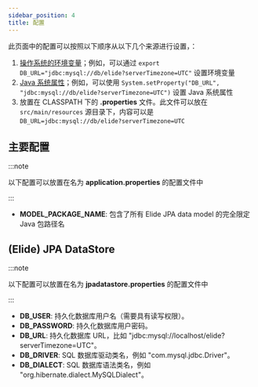 ```yaml
---
sidebar_position: 4
title: 配置
---
```


[//]: # (Copyright Paion Data)

[//]: # (Licensed under the Apache License, Version 2.0 &#40;the "License"&#41;;)
[//]: # (you may not use this file except in compliance with the License.)
[//]: # (You may obtain a copy of the License at)

[//]: # (    http://www.apache.org/licenses/LICENSE-2.0)

[//]: # (Unless required by applicable law or agreed to in writing, software)
[//]: # (distributed under the License is distributed on an "AS IS" BASIS,)
[//]: # (WITHOUT WARRANTIES OR CONDITIONS OF ANY KIND, either express or implied.)
[//]: # (See the License for the specific language governing permissions and)
[//]: # (limitations under the License.)

此页面中的配置可以按照以下顺序从以下几个来源进行设置，：

1. [操作系统的环境变量]；例如，可以通过 `export DB_URL="jdbc:mysql://db/elide?serverTimezone=UTC"` 设置环境变量
2. [Java 系统属性]；例如，可以使用 `System.setProperty("DB_URL", "jdbc:mysql://db/elide?serverTimezone=UTC")` 设置 Java 系统属性
3. 放置在 CLASSPATH 下的 **.properties** 文件。此文件可以放在 `src/main/resources` 源目录下，内容可以是 `DB_URL=jdbc:mysql://db/elide?serverTimezone=UTC`

主要配置
-------

:::note

以下配置可以放置在名为 **application.properties** 的配置文件中

:::

- **MODEL_PACKAGE_NAME**: 包含了所有 Elide JPA data model 的完全限定 Java 包路径名

(Elide) JPA DataStore
---------------------

:::note

以下配置可以放置在名为 **jpadatastore.properties** 的配置文件中

:::

- **DB_USER**: 持久化数据库用户名（需要具有读写权限）。
- **DB_PASSWORD**: 持久化数据库用户密码。
- **DB_URL**: 持久化数据库 URL，比如 "jdbc:mysql://localhost/elide?serverTimezone=UTC"。
- **DB_DRIVER**: SQL 数据库驱动类名，例如 "com.mysql.jdbc.Driver"。
- **DB_DIALECT**: SQL 数据库语法类名，例如 "org.hibernate.dialect.MySQLDialect"。

[Java 系统属性]: https://docs.oracle.com/javase/tutorial/essential/environment/sysprop.html

[操作系统的环境变量]: https://docs.oracle.com/javase/tutorial/essential/environment/env.html
